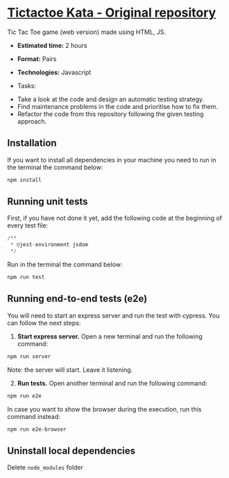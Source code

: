 # [Tictactoe Kata - Original repository](https://yelynn1.github.io/tictactoe/)

Tic Tac Toe game (web version) made using HTML, JS.

- **Estimated time:** 2 hours
- **Format:** Pairs
- **Technologies:** Javascript

- Tasks:
* Take a look at the code and design an automatic testing strategy.
* Find maintenance problems in the code and prioritise how to fix them.
* Refactor the code from this repository following the given testing approach. 


## Installation

If you want to install all dependencies in your machine you need to run in the terminal the command below:

```bash
npm install
```

## Running unit tests

First, if you have not done it yet, add the following code at the beginning of every test file:

```python
/**
 * @jest-environment jsdom
 */
```

Run in the terminal the command below:

```bash
npm run test
```

## Running end-to-end tests (e2e)

You will need to start an express server and run the test with cypress. 
You can follow the next steps:

1. **Start express server.** Open a new terminal and run the following command:

```bash
npm run server
```

Note: the server will start. Leave it listening.


2. **Run tests.** Open another terminal and run the following command:

```bash
npm run e2e
```

In case you want to show the browser during the execution, run this command instead:

```bash
npm run e2e-browser
```


## Uninstall local dependencies

Delete `node_modules` folder
